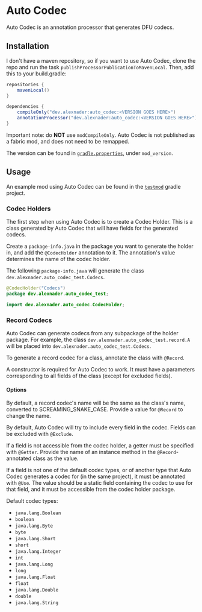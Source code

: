 # Auto Codec

Auto Codec is an annotation processor that generates DFU codecs.

## Installation

I don't have a maven repository, so if you want to use Auto Codec, clone the repo and
run the task `publishProcessorPublicationToMavenLocal`. Then, add this to your build.gradle:

```gradle
repositories {
    mavenLocal()
}

dependencies {
    compileOnly("dev.alexnader:auto_codec:<VERSION GOES HERE>")
    annotationProcessor("dev.alexnader:auto_codec:<VERSION GOES HERE>")
}
```

Important note: do **NOT** use `modCompileOnly`. Auto Codec is not published as a fabric mod, and does not need
to be remapped.

The version can be found in [`gradle.properties`](gradle.properties), under `mod_version`.

## Usage

An example mod using Auto Codec can be found in the [`testmod`](testmod) gradle project.

### Codec Holders

The first step when using Auto Codec is to create a Codec Holder. This is a class generated
by Auto Codec that will have fields for the generated codecs.

Create a `package-info.java` in the package you want to generate the holder in, and add the
`@CodecHolder` annotation to it. The annotation's value determines the name of the codec
holder.

The following `package-info.java` will generate the class
`dev.alexnader.auto_codec_test.Codecs`.

```java
@CodecHolder("Codecs")
package dev.alexnader.auto_codec_test;

import dev.alexnader.auto_codec.CodecHolder;
```

### Record Codecs

Auto Codec can generate codecs from any subpackage of the holder package. For example,
the class `dev.alexnader.auto_codec_test.record.A` will be placed into
`dev.alexnader.auto_codec_test.Codecs`.

To generate a record codec for a class, annotate the class with `@Record`.

A constructor is required for Auto Codec to work. It must have a parameters corresponding
to all fields of the class (except for excluded fields).

#### Options

By default, a record codec's name will be the same as the class's name, converted to
SCREAMING_SNAKE_CASE. Provide a value for `@Record` to change the name.

By default, Auto Codec will try to include every field in the codec. Fields can be
excluded with `@Exclude`.

If a field is not accessible from the codec holder, a getter
must be specified with `@Getter`. Provide the name of an instance method in the
`@Record`-annotated class as the value.

If a field is not one of the default codec types, or of another type that Auto Codec
generates a codec for (in the same project), it must be annotated with `@Use`. The
value should be a static field containing the codec to use for that field, and it must
be accessible from the codec holder package.

Default codec types:
- `java.lang.Boolean`
- `boolean`
- `java.lang.Byte`
- `byte`
- `java.lang.Short`
- `short`
- `java.lang.Integer`
- `int`
- `java.lang.Long`
- `long`
- `java.lang.Float`
- `float`
- `java.lang.Double`
- `double`
- `java.lang.String`
